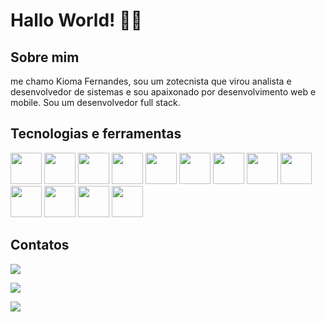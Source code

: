 # Hallo World! 👋🤓

## Sobre mim
me chamo Kioma Fernandes, sou um zotecnista que virou analista e desenvolvedor de sistemas e sou apaixonado por desenvolvimento web e mobile. Sou um desenvolvedor full stack.

## Tecnologias e ferramentas
<div>

  <img width=50 heigth=50 src="https://cdn.jsdelivr.net/gh/devicons/devicon@latest/icons/javascript/javascript-plain.svg" />

  <img width=50 heigth=50 src="https://cdn.jsdelivr.net/gh/devicons/devicon@latest/icons/python/python-original.svg" />
  
   <img width=50 heigth=50  src="https://cdn.jsdelivr.net/gh/devicons/devicon@latest/icons/react/react-original.svg" />
   
  <img width=50 heigth=50 src="https://cdn.jsdelivr.net/gh/devicons/devicon@latest/icons/html5/html5-original.svg" />

  
  <img width=50 heigth=50 src="https://cdn.jsdelivr.net/gh/devicons/devicon@latest/icons/css3/css3-original.svg" />

 <img width=50 heigth=50 src="https://cdn.jsdelivr.net/gh/devicons/devicon@latest/icons/mysql/mysql-original-wordmark.svg" />

  <img width=50 heigth=50 src="https://cdn.jsdelivr.net/gh/devicons/devicon@latest/icons/postgresql/postgresql-original.svg" />

  <img width=50 heigth=50 src="https://cdn.jsdelivr.net/gh/devicons/devicon@latest/icons/sqlite/sqlite-original.svg" />

  <img width=50 heigth=50 src="https://cdn.jsdelivr.net/gh/devicons/devicon@latest/icons/nodejs/nodejs-original-wordmark.svg" />
   
   <img width=50 heigth=50  src="https://cdn.jsdelivr.net/gh/devicons/devicon@latest/icons/npm/npm-original-wordmark.svg" />
   
  <img width=50 heigth=50 src="https://cdn.jsdelivr.net/gh/devicons/devicon@latest/icons/github/github-original.svg" />

  <img width=50 heigth=50  src="https://cdn.jsdelivr.net/gh/devicons/devicon@latest/icons/git/git-original.svg" />
  
  <img width=50 heigth=50 src="https://cdn.jsdelivr.net/gh/devicons/devicon@latest/icons/vscode/vscode-original.svg" />
          
          
                
</div>

## Contatos

<div style="display:inline"> 
<a heref="![Gmail]"> <img src="https://img.shields.io/badge/Gmail-D14836?style=for-the-badge&logo=gmail&logoColor=white" /> </a>

<a heref="![LinkedIn]"><img src="https://img.shields.io/badge/linkedin-%230077B5.svg?style=for-the-badge&logo=linkedin&logoColor=white" /> </a>

<a heref="![Outlook]"><img src="https://img.shields.io/badge/Microsoft_Outlook-0078D4?style=for-the-badge&logo=microsoft-outlook&logoColor=white" /> </a>

</div>



<!--
**kiomafernandes/kiomafernandes** is a ✨ _special_ ✨ repository because its `README.md` (this file) appears on your GitHub profile.

Here are some ideas to get you started:

- 🔭 I’m currently working on ...
- 🌱 I’m currently learning ...
- 👯 I’m looking to collaborate on ...
- 🤔 I’m looking for help with ...
- 💬 Ask me about ...
- 📫 How to reach me: ...
- 😄 Pronouns: ...
- ⚡ Fun fact: ...
-->
